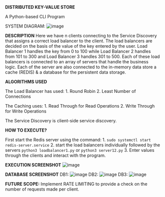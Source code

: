 **DISTRIBUTED KEY-VALUE STORE**

A Python-based CLI Program

SYSTEM DIAGRAM:
![image](https://github.com/sbrc1996/Distributed-Key-Value-Store/assets/36306295/b3c4e591-a28a-47f8-9113-9f344c9f34b1)

**DESCRIPTION**
Here we have n clients connecting to the Service Discovery that assigns a correct load balancer to the client. The load balancers are decided on the basis of the value of the key entered by the user. 
Load Balancer 1 handles the key from 0 to 100 while Load Balancer 2 handles from 101 to 300 and Load Balancer 3 handles 301 to 500. 
Each of these load balancers is connected to an array of servers that handle the business logic.
Each of the server are also connected to the in-memory data store a cache (REDIS) & a database for the persistent data storage.


**ALGORITHMS USED**

The Load Balancer has used:
    1. Round Robin
    2. Least Number of Connections

The Caching uses:
    1. Read Through for Read Operations
    2. Write Through for Write Operations

The Service Discovery is client-side service discovery.

**HOW TO EXECUTE?**

First start the Redis server using the command: 
    1. `sudo systemctl start redis-server.service`
    2. start the load balancers individually followed by the servers
        `python3 loadbalancer1.py` or `python3 server12.py`
    3. Enter values through the clients and interact with the program.

**EXECUTION SCREENSHOT**
![image](https://github.com/sbrc1996/Distributed-Key-Value-Store/assets/36306295/a348cc03-2e87-4195-9d37-cb5aa79487de)

**DATABASE SCREENSHOT**
DB1: ![image](https://github.com/sbrc1996/Distributed-Key-Value-Store/assets/36306295/511b9a26-94f0-4471-a677-6655e1a06c9d)
DB2: ![image](https://github.com/sbrc1996/Distributed-Key-Value-Store/assets/36306295/11c185f6-d444-4b87-bdca-2ab0cb4ae616)
DB3: ![image](https://github.com/sbrc1996/Distributed-Key-Value-Store/assets/36306295/2faef879-0152-4f9a-9e39-4c0ffbc4ba85)



**FUTURE SCOPE:**
Implement RATE LIMITING to provide a check on the number of requests made per client.
